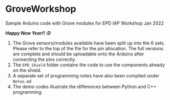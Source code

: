 # GroveWorkshop
Sample Arduino code with Grove modules for EPD IAP Workshop Jan 2022

*__Happy New Year!! :D__*

1. The Grove sensors/modules available have been split up into the 6 sets. Please refer to the top of the file for the pin allocation.
The full versions are complete and should be uploadable onto the Arduino after connecting the pins correctly.
2. The `EPD_Shield` folder contains the code to use the components already on the shield.
3. A separate set of programming notes have also been compiled under `Notes.md`
4. The demo codes illustrate the differences between Python and C++ programming.